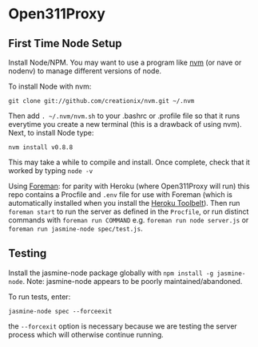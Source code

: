 Open311Proxy
============


First Time Node Setup
---------------------

Install Node/NPM. You may want to use a program like [nvm](https://github.com/creationix/nvm) (or nave or nodenv) to manage different versions of node.

To install Node with nvm:

`git clone git://github.com/creationix/nvm.git ~/.nvm`

Then add `. ~/.nvm/nvm.sh` to your .bashrc or .profile file so that it runs everytime you create a new terminal (this is a drawback of using nvm). Next, to install Node type:

`nvm install v0.8.8`

This may take a while to compile and install. Once complete, check that it worked by typing `node -v`

Using [Foreman](https://github.com/ddollar/foreman): for parity with Heroku (where Open311Proxy will run) this repo contains a Procfile and `.env` file for use with Foreman (which is automatically installed when you install the [Heroku Toolbelt](https://toolbelt.heroku.com/)). Then run `foreman start` to run the server as defined in the `Procfile`, or run distinct commands with `foreman run COMMAND` e.g. `foreman run node server.js` or `foreman run jasmine-node spec/test.js`.

Testing
--------

Install the jasmine-node package globally with `npm install -g jasmine-node`. Note: jasmine-node appears to be poorly maintained/abandoned.

To run tests, enter:

`jasmine-node spec --forceexit`

the `--forcexit` option is necessary because we are testing the server process which will otherwise continue running.

